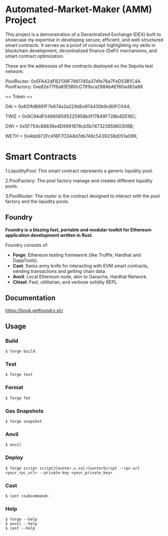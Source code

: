 # Automated-Market-Maker (AMM) Project
This project is a demonstration of a Decentralized Exchange (DEX) built to showcase my expertise in developing secure, efficient, and well-structured smart contracts. It serves as a proof of concept highlighting my skills in blockchain development, decentralized finance (DeFi) mechanisms, and smart contract optimization.

These are the addresses of the contracts deployed on the Sepolia test network:

PoolRouter: 0x5FA42dFB2139F7461745a374fe76a7FeD53B1C4A
PoolFactory: 0xe82e77f6a81E5B0cC791bca298AbAEf60ad83a88


== Token ==

DAI     = 0x831fdB691F7b874a2a229dEe974430b9cB0FC044;

TWIZ    = 0x9C94dF046606595225958b0f17849F728b4D516C;

DWI     = 0x5F754c88836e4D9961676cb5b74732265960309B;

WETH    = 0xAbb972Fc416F7D3A8d7db748c5439238d051a099;

# Smart Contracts
1.LiquidityPool: This smart contract represents a generic liquidity pool.

2.PoolFactory: The pool factory manage and creates different liquidity pools.

3.PoolRouter: The router is the contract designed to interact with the pool factory and the liquidity pools.

## Foundry

**Foundry is a blazing fast, portable and modular toolkit for Ethereum application development written in Rust.**

Foundry consists of:

-   **Forge**: Ethereum testing framework (like Truffle, Hardhat and DappTools).
-   **Cast**: Swiss army knife for interacting with EVM smart contracts, sending transactions and getting chain data.
-   **Anvil**: Local Ethereum node, akin to Ganache, Hardhat Network.
-   **Chisel**: Fast, utilitarian, and verbose solidity REPL.

## Documentation

https://book.getfoundry.sh/

## Usage

### Build

```shell
$ forge build
```

### Test

```shell
$ forge test
```

### Format

```shell
$ forge fmt
```

### Gas Snapshots

```shell
$ forge snapshot
```

### Anvil

```shell
$ anvil
```

### Deploy

```shell
$ forge script script/Counter.s.sol:CounterScript --rpc-url <your_rpc_url> --private-key <your_private_key>
```

### Cast

```shell
$ cast <subcommand>
```

### Help

```shell
$ forge --help
$ anvil --help
$ cast --help
```

